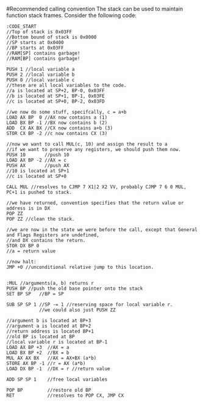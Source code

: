 #Recommended calling convention
The stack can be used to maintain function stack frames. Consider the following code:

    :CODE_START
    //Top of stack is 0x03FF
    //Bottom bound of stack is 0x0000
    //SP starts at 0x0400
    //BP starts at 0x03FF
    //RAM[SP] contains garbage!
    //RAM[BP] contains garbage!
    
    PUSH 1 //local variable a
    PUSH 2 //local variable b
    PUSH 0 //local variable c
    //these are all local variables to the code.
    //a is located at SP+2, BP-0, 0x03FF
    //b is located at SP+1, BP-1, 0x03FE
    //c is located at SP+0, BP-2, 0x03FD
    
    //we now do some stuff, specifcally, c = a+b
    LOAD AX BP  0 //AX now contains a (1)
    LOAD BX BP -1 //BX now contains b (2)
    ADD  CX AX BX //CX now contains a+b (3)
    STOR CX BP -2 //c now contains CX (3)
    
    //now we want to call MUL(c, 10) and assign the result to a
    //if we want to preserve any registers, we should push them now.
    PUSH 10       //push 10
    LOAD AX BP -2 //AX = c
    PUSH AX       //push AX
    //10 is located at SP+1
    //c is located at SP+0
    
    CALL MUL //resolves to CJMP 7 X1|2 X2 VV, probably CJMP 7 6 0 MUL, PC+1 is pushed to stack.
    
    //we have returned, convention specifies that the return value or address is in DX
    POP ZZ
    POP ZZ //clean the stack.
    
    //we are now in the state we were before the call, except that General and Flags Registers are undefined,
    //and DX contains the return.
    STOR DX BP 0
    //a = return value
    
    //now halt:
    JMP +0 //unconditional relative jump to this location.
    
    
    :MUL //arguments(a, b) returns r
    PUSH BP //push the old base pointer onto the stack
    SET BP SP   //BP = SP
    
    SUB SP SP 1 //SP -= 1 //reserving space for local variable r.
                //we could also just PUSH ZZ
    
    //argument b is located at BP+3
    //argument a is located at BP+2
    //return address is located BP+1
    //old BP is located at BP
    //local variable r is located at BP-1
    LOAD AX BP +3  //AX = a
    LOAD BX BP +2  //BX = b
    MUL AX AX BX   //AX = AX+BX (a*b)
    STORE AX BP -1 //r = AX (a*b)
    LOAD DX BP -1  //DX = r //return value
    
    ADD SP SP 1    //free local variables
    
    POP BP         //restore old BP
    RET            //resolves to POP CX, JMP CX
